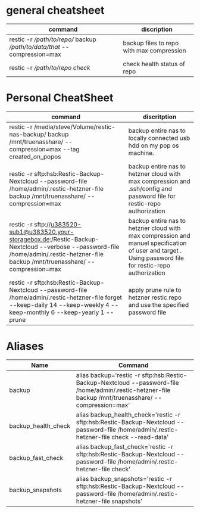 # general cheatsheet
| command | discription |
| ---- | ---- |
| restic -r */path/to/repo/* backup */path/to/data/that* --compression=max | backup files to repo with max compression | 
| restic -r */path/to/repo check* | check health status of repo | 



# Personal CheatSheet 
| command                                                                                                                                                                                  | discritption                                                                                                                                              |
| ---------------------------------------------------------------------------------------------------------------------------------------------------------------------------------------- | --------------------------------------------------------------------------------------------------------------------------------------------------------- |
| restic -r /media/steve/Volume/restic-nas-backup/ backup /mnt/truenasshare/ --compression=max --tag created_on_popos                                                                      | backup entire nas to locally connected usb hdd on my pop os machine.                                                                                      |
| restic -r sftp:hsb:Restic-Backup-Nextcloud --password-file /home/admin/.restic-hetzner-file backup /mnt/truenasshare/ --compression=max                                                                                                                                                                                         | backup entire nas to hetzner cloud with max compression and .ssh/config and password file for restic-repo authorization                                                                                                                                                          |
| restic -r sftp://u383520-sub1@u383520.your-storagebox.de:/Restic-Backup-Nextcloud --verbose --password-file /home/admin/.restic-hetzner-file backup /mnt/truenasshare/ --compression=max | backup entire nas to hetzner cloud with max compression and manuel specification of user and target . Using password file for restic-repo authorization |
| restic -r sftp:hsb:Restic-Backup-Nextcloud --password-file /home/admin/.restic-hetzner-file forget --keep-daily 14 --keep-weekly 4 --keep-monthly 6  --keep-yearly 1 --prune             | apply prune rule to hetzner restic repo and use the specified password file                                                                               |
# Aliases 
| Name | Command 
| ---- | ---- | 
| backup | alias backup='restic -r sftp:hsb:Restic-Backup-Nextcloud --password-file /home/admin/.restic-hetzner-file backup /mnt/truenasshare/ --compression=max' |
| backup_health_check | alias backup_health_check='restic -r sftp:hsb:Restic-Backup-Nextcloud --password-file /home/admin/.restic-hetzner-file check --read-data' |
| backup_fast_check | alias backup_fast_check='restic -r sftp:hsb:Restic-Backup-Nextcloud --password-file /home/admin/.restic-hetzner-file check' |
| backup_snapshots | alias backup_snapshots='restic -r sftp:hsb:Restic-Backup-Nextcloud --password-file /home/admin/.restic-hetzner-file snapshots' |
